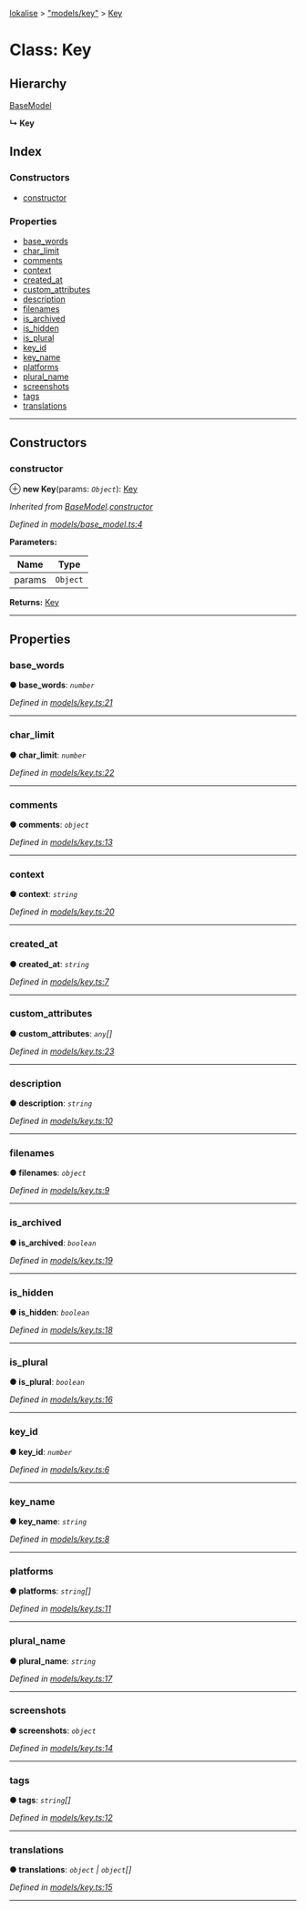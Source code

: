 [lokalise](../README.md) > ["models/key"](../modules/_models_key_.md) > [Key](../classes/_models_key_.key.md)

# Class: Key

## Hierarchy

 [BaseModel](_models_base_model_.basemodel.md)

**↳ Key**

## Index

### Constructors

* [constructor](_models_key_.key.md#constructor)

### Properties

* [base_words](_models_key_.key.md#base_words)
* [char_limit](_models_key_.key.md#char_limit)
* [comments](_models_key_.key.md#comments)
* [context](_models_key_.key.md#context)
* [created_at](_models_key_.key.md#created_at)
* [custom_attributes](_models_key_.key.md#custom_attributes)
* [description](_models_key_.key.md#description)
* [filenames](_models_key_.key.md#filenames)
* [is_archived](_models_key_.key.md#is_archived)
* [is_hidden](_models_key_.key.md#is_hidden)
* [is_plural](_models_key_.key.md#is_plural)
* [key_id](_models_key_.key.md#key_id)
* [key_name](_models_key_.key.md#key_name)
* [platforms](_models_key_.key.md#platforms)
* [plural_name](_models_key_.key.md#plural_name)
* [screenshots](_models_key_.key.md#screenshots)
* [tags](_models_key_.key.md#tags)
* [translations](_models_key_.key.md#translations)

---

## Constructors

<a id="constructor"></a>

###  constructor

⊕ **new Key**(params: *`Object`*): [Key](_models_key_.key.md)

*Inherited from [BaseModel](_models_base_model_.basemodel.md).[constructor](_models_base_model_.basemodel.md#constructor)*

*Defined in [models/base_model.ts:4](https://github.com/lokalise/node-lokalise-api/blob/4987c08/src/models/base_model.ts#L4)*

**Parameters:**

| Name | Type |
| ------ | ------ |
| params | `Object` |

**Returns:** [Key](_models_key_.key.md)

___

## Properties

<a id="base_words"></a>

###  base_words

**● base_words**: *`number`*

*Defined in [models/key.ts:21](https://github.com/lokalise/node-lokalise-api/blob/4987c08/src/models/key.ts#L21)*

___
<a id="char_limit"></a>

###  char_limit

**● char_limit**: *`number`*

*Defined in [models/key.ts:22](https://github.com/lokalise/node-lokalise-api/blob/4987c08/src/models/key.ts#L22)*

___
<a id="comments"></a>

###  comments

**● comments**: *`object`*

*Defined in [models/key.ts:13](https://github.com/lokalise/node-lokalise-api/blob/4987c08/src/models/key.ts#L13)*

___
<a id="context"></a>

###  context

**● context**: *`string`*

*Defined in [models/key.ts:20](https://github.com/lokalise/node-lokalise-api/blob/4987c08/src/models/key.ts#L20)*

___
<a id="created_at"></a>

###  created_at

**● created_at**: *`string`*

*Defined in [models/key.ts:7](https://github.com/lokalise/node-lokalise-api/blob/4987c08/src/models/key.ts#L7)*

___
<a id="custom_attributes"></a>

###  custom_attributes

**● custom_attributes**: *`any`[]*

*Defined in [models/key.ts:23](https://github.com/lokalise/node-lokalise-api/blob/4987c08/src/models/key.ts#L23)*

___
<a id="description"></a>

###  description

**● description**: *`string`*

*Defined in [models/key.ts:10](https://github.com/lokalise/node-lokalise-api/blob/4987c08/src/models/key.ts#L10)*

___
<a id="filenames"></a>

###  filenames

**● filenames**: *`object`*

*Defined in [models/key.ts:9](https://github.com/lokalise/node-lokalise-api/blob/4987c08/src/models/key.ts#L9)*

___
<a id="is_archived"></a>

###  is_archived

**● is_archived**: *`boolean`*

*Defined in [models/key.ts:19](https://github.com/lokalise/node-lokalise-api/blob/4987c08/src/models/key.ts#L19)*

___
<a id="is_hidden"></a>

###  is_hidden

**● is_hidden**: *`boolean`*

*Defined in [models/key.ts:18](https://github.com/lokalise/node-lokalise-api/blob/4987c08/src/models/key.ts#L18)*

___
<a id="is_plural"></a>

###  is_plural

**● is_plural**: *`boolean`*

*Defined in [models/key.ts:16](https://github.com/lokalise/node-lokalise-api/blob/4987c08/src/models/key.ts#L16)*

___
<a id="key_id"></a>

###  key_id

**● key_id**: *`number`*

*Defined in [models/key.ts:6](https://github.com/lokalise/node-lokalise-api/blob/4987c08/src/models/key.ts#L6)*

___
<a id="key_name"></a>

###  key_name

**● key_name**: *`string`*

*Defined in [models/key.ts:8](https://github.com/lokalise/node-lokalise-api/blob/4987c08/src/models/key.ts#L8)*

___
<a id="platforms"></a>

###  platforms

**● platforms**: *`string`[]*

*Defined in [models/key.ts:11](https://github.com/lokalise/node-lokalise-api/blob/4987c08/src/models/key.ts#L11)*

___
<a id="plural_name"></a>

###  plural_name

**● plural_name**: *`string`*

*Defined in [models/key.ts:17](https://github.com/lokalise/node-lokalise-api/blob/4987c08/src/models/key.ts#L17)*

___
<a id="screenshots"></a>

###  screenshots

**● screenshots**: *`object`*

*Defined in [models/key.ts:14](https://github.com/lokalise/node-lokalise-api/blob/4987c08/src/models/key.ts#L14)*

___
<a id="tags"></a>

###  tags

**● tags**: *`string`[]*

*Defined in [models/key.ts:12](https://github.com/lokalise/node-lokalise-api/blob/4987c08/src/models/key.ts#L12)*

___
<a id="translations"></a>

###  translations

**● translations**: *`object` | `object`[]*

*Defined in [models/key.ts:15](https://github.com/lokalise/node-lokalise-api/blob/4987c08/src/models/key.ts#L15)*

___

